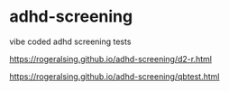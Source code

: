 # adhd-screening
vibe coded adhd screening tests


https://rogeralsing.github.io/adhd-screening/d2-r.html

https://rogeralsing.github.io/adhd-screening/qbtest.html

